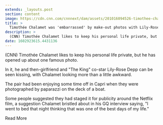 ```yaml
--- 
extends: _layouts.post 
section: content 
image: https://cdn.cnn.com/cnnnext/dam/assets/201016094526-timothee-chalamet-lily-split-super-tease.jpg 
title: > 
  Timothée Chalamet was 'embarrassed' by make-out photos with Lily-Rose Depp 
description: > 
  (CNN) Timothée Chalamet likes to keep his personal life private, but he has opened up about one famous photo.In it, he and then-girlfriend and "The King" co-star Lily-Rose Depp can be seen kissing, with Chalamet looking more than a little awkward.The pair had been enjoying some time off in Capri when they were photographed by paparazzi on the deck of a boat.Some people suggested they had staged it for publicity around the Netflix film, a suggestion Chalamet bristled about in his GQ interview saying, "I went to bed that night thinking that was one of the best days of my life." 
date: 1602923615.4431136 
--- 
```

(CNN) Timothée Chalamet likes to keep his personal life private, but he has opened up about one famous photo.

In it, he and then-girlfriend and "The King" co-star Lily-Rose Depp can be seen kissing, with Chalamet looking more than a little awkward.

The pair had been enjoying some time off in Capri when they were photographed by paparazzi on the deck of a boat.

Some people suggested they had staged it for publicity around the Netflix film, a suggestion Chalamet bristled about in his GQ interview saying, "I went to bed that night thinking that was one of the best days of my life."

Read More